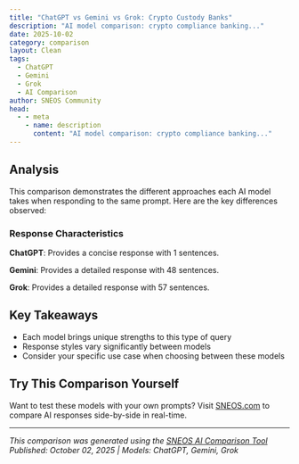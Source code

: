 ```yaml
---
title: "ChatGPT vs Gemini vs Grok: Crypto Custody Banks"
description: "AI model comparison: crypto compliance banking..."
date: 2025-10-02
category: comparison
layout: Clean
tags:
  - ChatGPT
  - Gemini
  - Grok
  - AI Comparison
author: SNEOS Community
head:
  - - meta
    - name: description
      content: "AI model comparison: crypto compliance banking..."
---
```


<ChatComparison
  title="ChatGPT vs Gemini vs Grok: Crypto Custody Banks"
  prompt="crypto compliance banking"
  :responses='{
    "ChatGPT": "Error calling OpenAI API.",
    "Gemini": "Crypto compliance banking is a complex and rapidly evolving field that involves financial institutions navigating the regulatory landscape surrounding cryptocurrencies and digital assets while providing banking services to crypto-related businesses.  Here\u0027s a breakdown of the key aspects:\n\n**What it Encompasses:**\n\n*   **Providing Banking Services to Crypto Businesses:**  This includes offering traditional banking services like checking accounts, savings accounts, loans, payment processing, and merchant services to crypto exchanges, custodians, mining operations, NFT platforms, DeFi protocols, and other companies operating in the crypto space.\n*   **Regulatory Compliance:**  Ensuring that all activities related to crypto are compliant with applicable laws and regulations, including anti-money laundering (AML), know your customer (KYC), sanctions screening (OFAC), consumer protection, and securities regulations.\n*   **Risk Management:**  Identifying, assessing, and mitigating the risks associated with crypto assets, such as price volatility, cybersecurity threats, regulatory uncertainty, and potential for illicit use.\n\n**Key Regulatory Areas:**\n\n*   **Anti-Money Laundering (AML) and Counter-Terrorist Financing (CTF):** This is a major focus. Banks must have robust AML/CTF programs to detect and prevent the use of crypto for illicit activities like money laundering, terrorist financing, and sanctions evasion.\n*   **Know Your Customer (KYC):** Banks need to verify the identity of their crypto business customers and understand the nature of their business operations. This includes enhanced due diligence (EDD) for high-risk customers.\n*   **Sanctions Compliance (OFAC):** Screening crypto transactions and customers against sanctions lists to prevent dealings with sanctioned individuals or entities.\n*   **Securities Laws:**  Determining whether a particular crypto asset is a security and complying with securities regulations if it is.  This is especially relevant for initial coin offerings (ICOs) and token offerings.\n*   **Consumer Protection:**  Protecting consumers who use crypto-related products and services, ensuring transparency, and addressing potential risks.\n*   **Data Privacy:** Complying with data privacy regulations like GDPR and CCPA when handling customer data related to crypto transactions.\n\n**Challenges for Banks:**\n\n*   **Regulatory Uncertainty:**  The regulatory landscape for crypto is constantly evolving and varies significantly across jurisdictions.  This makes it challenging for banks to develop and implement compliance programs.\n*   **Risk Assessment:**  Accurately assessing the risks associated with different types of crypto businesses and assets requires specialized knowledge and expertise.\n*   **Technology and Infrastructure:**  Integrating crypto-related activities into existing banking systems and processes can be technically complex and expensive. Banks often need to adopt new technologies for transaction monitoring and risk management.\n*   **Talent Shortage:**  Finding and retaining qualified compliance professionals with expertise in crypto and blockchain technology is a challenge.\n*   **Reputational Risk:**  Banks face reputational risk if they are perceived as facilitating illicit activities or failing to adequately protect consumers.\n*   **Volatility:** The volatility of crypto assets presents unique challenges for risk management and regulatory compliance.\n*   **Custody Concerns:**  Safely storing and managing crypto assets is a key concern, particularly for institutions that provide custody services.\n*   **Cross-Border Transactions:**  Tracking and monitoring cross-border crypto transactions can be difficult, making it challenging to comply with AML/CTF regulations.\n\n**How Banks Approach Crypto Compliance:**\n\n*   **Developing Comprehensive Compliance Programs:** Creating tailored compliance programs that address the specific risks associated with their crypto-related activities.\n*   **Implementing Enhanced Due Diligence (EDD):** Conducting thorough due diligence on crypto business customers to understand their business models, operations, and risk profiles.\n*   **Using Transaction Monitoring Systems:** Implementing systems to monitor crypto transactions for suspicious activity and potential AML/CTF risks.\n*   **Employing Blockchain Analytics:** Utilizing blockchain analytics tools to trace the flow of funds and identify high-risk transactions.\n*   **Training Staff:**  Providing comprehensive training to staff on crypto-related risks and compliance requirements.\n*   **Collaborating with Regulators:**  Engaging with regulators to understand their expectations and stay informed about regulatory developments.\n*   **Leveraging Technology:**  Adopting new technologies to automate compliance processes and improve risk management.\n*   **Building Partnerships:** Partnering with specialized crypto compliance firms and technology providers to access expertise and resources.\n\n**Why it Matters:**\n\n*   **Enabling Innovation:**  Banks that can successfully navigate the crypto regulatory landscape can play a key role in fostering innovation and adoption of digital assets.\n*   **Combating Illicit Finance:**  Effective crypto compliance is essential for preventing the use of crypto for money laundering, terrorist financing, and other illicit activities.\n*   **Protecting Consumers:**  Protecting consumers from the risks associated with crypto is crucial for building trust and confidence in the market.\n*   **Maintaining Financial Stability:**  Managing the risks associated with crypto is important for maintaining the stability of the financial system.\n*   **Gaining a Competitive Advantage:**  Banks that offer crypto-related services can gain a competitive advantage in the rapidly growing digital asset market.\n\n**Key Considerations for Crypto Businesses Seeking Banking Services:**\n\n*   **Compliance Program:** A well-developed and documented AML/KYC compliance program is essential.\n*   **Risk Management Framework:**  A framework for identifying, assessing, and mitigating risks associated with crypto.\n*   **Transparency:**  Be transparent with the bank about your business model, operations, and risk profile.\n*   **Regulatory Compliance:**  Demonstrate a commitment to complying with all applicable laws and regulations.\n*   **Audit Trail:**  Maintain a clear and complete audit trail of all crypto transactions.\n\n**The Future of Crypto Compliance Banking:**\n\n*   **Increased Regulatory Clarity:**  Expect more clarity and harmonization in crypto regulations globally.\n*   **Technological Advancements:**  Continued development of blockchain analytics and compliance automation tools.\n*   **Growing Institutional Adoption:**  Increased interest and participation in the crypto market from institutional investors.\n*   **Focus on Decentralized Finance (DeFi):**  Regulators and banks will increasingly focus on the risks and compliance challenges associated with DeFi.\n*   **Collaboration and Standardization:**  Greater collaboration between banks, regulators, and the crypto industry to develop standards and best practices for crypto compliance.\n\nIn conclusion, crypto compliance banking is a dynamic field that requires banks to have a deep understanding of both traditional banking regulations and the unique risks and opportunities presented by crypto assets. By embracing innovation, investing in compliance technology, and collaborating with regulators and industry experts, banks can play a critical role in shaping the future of the digital asset ecosystem.\n",
    "Grok": "Crypto compliance in banking refers to the adherence to regulatory frameworks and guidelines by banks and financial institutions when dealing with cryptocurrencies and blockchain-based assets. As cryptocurrencies like Bitcoin and Ethereum have gained popularity, governments and regulatory bodies worldwide have implemented rules to ensure transparency, prevent money laundering, combat terrorism financing, and protect consumers. For banks engaging with crypto-related activities, compliance is critical to mitigate risks and operate legally.\n\nHere\u2019s a detailed overview of crypto compliance in banking:\n\n### 1. **Regulatory Frameworks**\nBanks must comply with laws and guidelines set by local and international regulatory bodies regarding cryptocurrencies. Some key regulations and bodies include:\n   - **Anti-Money Laundering (AML):** Banks must implement AML policies to monitor and report suspicious transactions involving cryptocurrencies. This includes tracking the source of funds and ensuring they are not tied to illicit activities.\n   - **Know Your Customer (KYC):** Banks are required to verify the identity of customers engaging in crypto transactions to prevent fraud and illegal activities.\n   - **Financial Action Task Force (FATF):** The FATF\u2019s \u201CTravel Rule\u201D requires virtual asset service providers (VASPs), including banks dealing with crypto, to share identifying information about senders and recipients of crypto transactions.\n   - **Securities and Exchange Commission (SEC):** In some jurisdictions, cryptocurrencies or tokens may be classified as securities, requiring banks to comply with securities regulations.\n   - **Local Regulations:** Different countries have varying rules. For example:\n     - In the U.S., banks must comply with the Bank Secrecy Act (BSA) and guidelines from the Office of the Comptroller of the Currency (OCC), which has issued guidance on banks holding crypto assets.\n     - In the EU, the Markets in Crypto-Assets (MiCA) regulation aims to provide a unified framework for crypto compliance.\n     - Some countries, like China, have outright banned cryptocurrency transactions, impacting banks operating there.\n\n### 2. **Key Compliance Challenges for Banks**\n   - **Risk of Illicit Activities:** Cryptocurrencies are often associated with money laundering, fraud, and other illegal activities due to their pseudonymous nature. Banks must deploy robust monitoring systems to detect and prevent such risks.\n   - **Regulatory Uncertainty:** The regulatory landscape for cryptocurrencies is still evolving, creating ambiguity for banks on how to handle crypto assets legally.\n   - **Custody of Crypto Assets:** Banks offering crypto custody services must ensure secure storage of digital assets, protect against hacks, and comply with regulatory requirements for safeguarding client funds.\n   - **Cross-Border Transactions:** Cryptocurrencies operate on decentralized networks, making it difficult for banks to track cross-border transactions and comply with multiple jurisdictions\u0027 regulations.\n   - **Integration with Traditional Systems:** Banks need to integrate blockchain technology with traditional banking systems while ensuring compliance with existing financial regulations.\n\n### 3. **Steps for Crypto Compliance in Banking**\n   - **Develop Policies and Procedures:** Banks should establish clear internal policies for dealing with cryptocurrencies, including risk assessment and due diligence processes.\n   - **Implement Technology Solutions:** Use blockchain analytics tools to monitor crypto transactions and flag suspicious activities. Companies like Chainalysis and Elliptic provide solutions for tracking the flow of funds on the blockchain.\n   - **Train Staff:** Educate employees on crypto-related risks, regulations, and compliance requirements to ensure proper handling of transactions.\n   - **Partner with Regulated Entities:** Banks should work with licensed crypto exchanges or VASPs to ensure compliance with applicable laws.\n   - **Engage with Regulators:** Actively communicate with regulatory bodies to stay updated on evolving rules and demonstrate a commitment to compliance.\n\n### 4. **Benefits of Crypto Compliance for Banks**\n   - **Risk Mitigation:** Proper compliance reduces the risk of fines, legal action, and reputational damage.\n   - **Customer Trust:** Demonstrating adherence to regulations builds trust with clients and partners.\n   - **Access to New Markets:** Compliance enables banks to offer innovative crypto-related services, such as custody, trading, or lending, attracting new customers.\n   - **Collaboration Opportunities:** Compliant banks can partner with fintechs and crypto firms to expand their offerings.\n\n### 5. **Examples of Crypto-Friendly Banks**\nSeveral banks have embraced cryptocurrencies while maintaining compliance:\n   - **Silvergate Bank (U.S.):** Known for its Silvergate Exchange Network (SEN), which facilitates transactions for crypto businesses while adhering to regulatory standards.\n   - **Signature Bank (U.S.):** Offers blockchain-based payment solutions through its Signet platform, ensuring compliance with AML and KYC requirements.\n   - **Standard Chartered (UK):** Has explored blockchain and crypto initiatives, focusing on compliance with international standards like FATF.\n\n### 6. **Future Trends in Crypto Compliance**\n   - **Increased Regulation:** As cryptocurrencies become more mainstream, expect stricter and more standardized regulations globally.\n   - **Central Bank Digital Currencies (CBDCs):** Many central banks are developing CBDCs, which will require banks to adapt compliance frameworks for digital fiat currencies.\n   - **Enhanced Technology:** AI and machine learning tools will play a larger role in monitoring and ensuring compliance for crypto transactions.\n   - **Global Collaboration:** Governments and regulators are likely to collaborate more closely to address the cross-border nature of cryptocurrencies.\n\n### 7. **Risks of Non-Compliance**\nFailure to comply with crypto regulations can result in:\n   - Heavy fines and penalties from regulators.\n   - Loss of banking licenses.\n   - Reputational damage leading to loss of customer trust.\n   - Legal action or sanctions from authorities.\n\n### Conclusion\nCrypto compliance in banking is a complex but essential aspect of integrating cryptocurrencies into traditional financial systems. Banks must stay abreast of evolving regulations, invest in technology, and prioritize risk management to operate in the crypto space legally and securely. By doing so, they can capitalize on the opportunities presented by digital assets while minimizing potential risks. If you\u0027re looking for specific guidance or tools for crypto compliance, consider consulting with legal experts or specialized compliance firms in your jurisdiction."
  }'
  published-date="10:35"
/>

## Analysis

This comparison demonstrates the different approaches each AI model takes when responding to the same prompt. Here are the key differences observed:

### Response Characteristics

**ChatGPT**: Provides a concise response with 1 sentences. 

**Gemini**: Provides a detailed response with 48 sentences. 

**Grok**: Provides a detailed response with 57 sentences. 

## Key Takeaways

- Each model brings unique strengths to this type of query
- Response styles vary significantly between models
- Consider your specific use case when choosing between these models

## Try This Comparison Yourself

Want to test these models with your own prompts? Visit [SNEOS.com](https://sneos.com) to compare AI responses side-by-side in real-time.

---

*This comparison was generated using the [SNEOS AI Comparison Tool](https://sneos.com)*
*Published: October 02, 2025 | Models: ChatGPT, Gemini, Grok*
